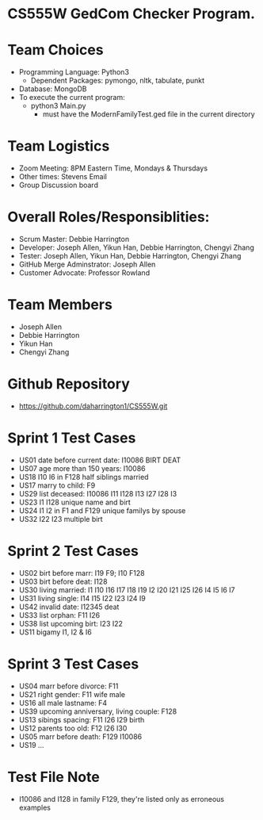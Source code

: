 # CS555W GedCom Checker Program.

# Team Choices
* Programming Language: Python3
   * Dependent Packages: pymongo, nltk, tabulate, punkt
* Database: MongoDB
* To execute the current program:
   * python3 Main.py 
      * must have the ModernFamilyTest.ged file in the current directory

# Team Logistics
* Zoom Meeting: 8PM Eastern Time, Mondays & Thursdays
* Other times: Stevens Email
* Group Discussion board 

# Overall Roles/Responsiblities: 
* Scrum Master: Debbie Harrington
* Developer: Joseph Allen, Yikun Han, Debbie Harrington, Chengyi Zhang
* Tester: Joseph Allen, Yikun Han, Debbie Harrington, Chengyi Zhang
* GitHub Merge Adminstrator: Joseph Allen
* Customer Advocate: Professor Rowland

# Team Members
* Joseph Allen
* Debbie Harrington
* Yikun Han
* Chengyi Zhang

# Github Repository
* https://github.com/daharrington1/CS555W.git

# Sprint 1 Test Cases
* US01 date before current date: I10086 BIRT DEAT
* US07 age more than 150 years: I10086
* US18 I10 I6 in F128 half siblings married
* US17 marry to child: F9
* US29 list deceased: I10086 I11 I128 I13 I27 I28 I3
* US23 I1 I128 unique name and birt
* US24 I1 I2 in F1 and F129 unique familys by spouse
* US32 I22 I23 multiple birt
# Sprint 2 Test Cases
* US02 birt before marr: I19 F9; I10 F128
* US03 birt before deat: I128
* US30 living married: I1 I10 I16 I17 I18 I19 I2 I20 I21 I25 I26 I4 I5 I6 I7
* US31 living single: I14 I15 I22 I23 I24 I9
* US42 invalid date: I12345 deat
* US33 list orphan: F11 I26
* US38 list upcoming birt: I23 I22
* US11 bigamy I1, I2 & I6
# Sprint 3 Test Cases
* US04 marr before divorce: F11
* US21 right gender: F11 wife male
* US16 all male lastname: F4
* US39 upcoming anniversary, living couple: F128
* US13 sibings spacing: F11 I26 I29 birth 
* US12 parents too old: F12 I26 I30
* US05 marr before death: F129 I10086
* US19 ...
# Test File Note
* I10086 and I128 in family F129, they're listed only as erroneous examples
